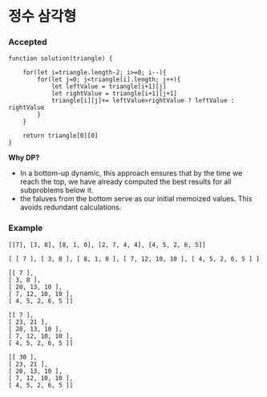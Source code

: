 # 정수 삼각형

### Accepted
```
function solution(triangle) {

    for(let i=triangle.length-2; i>=0; i--){
        for(let j=0; j<triangle[i].length; j++){
            let leftValue = triangle[i+1][j]
            let rightValue = triangle[i+1][j+1]
            triangle[i][j]+= leftValue>rightValue ? leftValue : rightValue      
        }
    }
    
    return triangle[0][0]
}
```


**Why DP?**
- In a bottom-up dynamic, this approach ensures that by the time we reach the top, we have already computed the best results for all subproblems below it.
- the faluves from the bottom serve as our initial memoized values. This avoids redundant calculations.


### Example
```
[[7], [3, 8], [8, 1, 0], [2, 7, 4, 4], [4, 5, 2, 6, 5]]
```

```
[ [ 7 ], [ 3, 8 ], [ 8, 1, 0 ], [ 7, 12, 10, 10 ], [ 4, 5, 2, 6, 5 ] ]

[[ 7 ],
[ 3, 8 ],
[ 20, 13, 10 ],
[ 7, 12, 10, 10 ],
[ 4, 5, 2, 6, 5 ]]

[[ 7 ],
[ 23, 21 ],
[ 20, 13, 10 ],
[ 7, 12, 10, 10 ],
[ 4, 5, 2, 6, 5 ]]

[[ 30 ],
[ 23, 21 ],
[ 20, 13, 10 ],
[ 7, 12, 10, 10 ],
[ 4, 5, 2, 6, 5 ]]
```